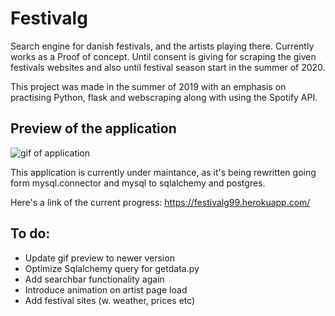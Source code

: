 # Festivalg 
Search engine for danish festivals, and the artists playing there.
Currently works as a Proof of concept. Until consent is giving for scraping the given festivals websites and also until festival season start in the summer of 2020.

This project was made in the summer of 2019 with an emphasis on practising Python, flask and webscraping along with using the Spotify API.

## Preview of the application
![gif of application](http://korius.dk/github/festivalg.gif)

This application is currently under maintance, as it's being rewritten going form mysql.connector and mysql
to sqlalchemy and postgres.

Here's a link of the current progress:
https://festivalg99.herokuapp.com/
 
 
 ## To do:
 - Update gif preview to newer version
 - Optimize Sqlalchemy query for getdata.py
 - Add searchbar functionality again
 - Introduce animation on artist page load
 - Add festival sites (w. weather, prices etc)

